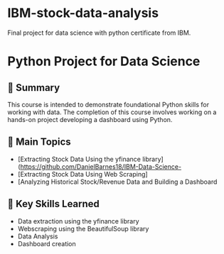 # IBM-stock-data-analysis
Final project for data science with python certificate from IBM.
# Python Project for Data Science

## 📄 Summary 
This course is intended to demonstrate foundational Python skills for working with data. The completion of this course involves working on a hands-on project developing a dashboard using Python.

## 📑 Main Topics 
- [Extracting Stock Data Using the yfinance library](https://github.com/DanielBarnes18/IBM-Data-Science-
- [Extracting Stock Data Using Web Scraping]
- [Analyzing Historical Stock/Revenue Data and Building a Dashboard

## 🔑 Key Skills Learned 
- Data extraction using the yfinance library
- Webscraping using the BeautifulSoup library
- Data Analysis
- Dashboard creation
